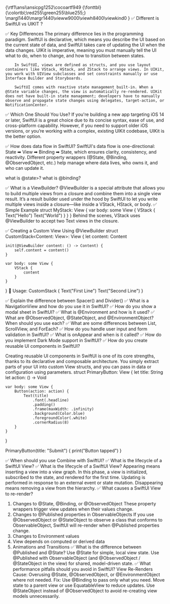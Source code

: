 {\rtf1\ansi\ansicpg1252\cocoartf949
{\fonttbl}
{\colortbl;\red255\green255\blue255;}
\margl1440\margr1440\vieww9000\viewh8400\viewkind0
}
✅ Different is SwiftUI vs UIKIT ?

✅ Key Differences
        The primary difference lies in the programming paradigm. SwiftUI is declarative, which means you describe the UI based on the current state of data, and SwiftUI takes care of updating the UI when the data changes. UIKit is imperative, meaning you must manually tell the UI what to do, when to change, and how to transition between states.

        In SwiftUI, views are defined as structs, and you use layout containers like VStack, HStack, and ZStack to arrange views. In UIKit, you work with UIView subclasses and set constraints manually or use Interface Builder and Storyboards.

        SwiftUI comes with reactive state management built-in. When a @State variable changes, the view is automatically re-rendered. UIKit does not have built-in state management; developers have to manually observe and propagate state changes using delegates, target-action, or NotificationCenter.
       
✅ Which One Should You Use?
        If you're building a new app targeting iOS 14 or later, SwiftUI is a great choice due to its concise syntax, ease of use, and cross-platform capability. However, if you need to support older iOS versions, or you’re working with a complex, existing UIKit codebase, UIKit is the better option.
   

✅ How does data flow in SwiftUI?
SwiftUI's data flow is one-directional: State ➡ View ➡ Binding ➡ State, which ensures clarity, consistency, and reactivity. Different property wrappers (@State, @Binding, @ObservedObject, etc.) help manage where data lives, who owns it, and who can update it.

 what is @state>?
 what is @binding?
 
✅ What is a ViewBuilder?
@ViewBuilder is a special attribute that allows you to build multiple views from a closure and combine them into a single view result. It’s a result builder used under the hood by SwiftUI to let you write multiple views inside a closure—like inside a VStack, HStack, or body.
✅ Simple Example
struct MyStack: View {
    var body: some View {
        VStack {
            Text("Hello")
            Text("World")
        }
    }
}
Behind the scenes, VStack uses @ViewBuilder to accept two Text views in the closure.

✅ Creating a Custom View Using @ViewBuilder
struct CustomStack<Content: View>: View {
    let content: Content

    init(@ViewBuilder content: () -> Content) {
        self.content = content()
    }

    var body: some View {
        VStack {
            content
        }
    }
}
🔸 Usage:
CustomStack {
    Text("First Line")
    Text("Second Line")
}

✅ Explain the difference between Spacer() and Divider()
✅ What is a NavigationView and how do you use it in SwiftUI?
✅ How do you show a modal sheet in SwiftUI?
✅ What is @Environment and how is it used?
✅ What are @ObservedObject, @StateObject, and @EnvironmentObject? When should you use each?
✅ What are some differences between List, ScrollView, and ForEach?
✅ How do you handle user input and form validation in SwiftUI?
✅ What is onAppear and when is it called?
✅ How do you implement Dark Mode support in SwiftUI?
✅ How do you create reusable UI components in SwiftUI?

Creating reusable UI components in SwiftUI is one of its core strengths, thanks to its declarative and composable architecture. You simply extract parts of your UI into custom View structs, and you can pass in data or configuration using parameters.
struct PrimaryButton: View {
    let title: String
    let action: () -> Void

    var body: some View {
        Button(action: action) {
            Text(title)
                .font(.headline)
                .padding()
                .frame(maxWidth: .infinity)
                .background(Color.blue)
                .foregroundColor(.white)
                .cornerRadius(8)
        }
    }
}

PrimaryButton(title: "Submit") {
    print("Button tapped")
}

✅ When should you use Combine with SwiftUI?
✅ What is the lifecycle of a SwiftUI View?
✅ What is the lifecycle of a SwiftUI View?
Appearing means inserting a view into a view graph. In this phase, a view is initialized, subscribed to the state, and rendered for the first time.
Updating is performed in response to an external event or state mutation.
Disappearing means removing a view from the hierarchy.
✅ What causes a SwiftUI View to re-render?
1. Changes to @State, @Binding, or @ObservedObject
These property wrappers trigger view updates when their values change.
2. Changes to @Published properties in ObservableObjects
If you use @ObservedObject or @StateObject to observe a class that conforms to ObservableObject, SwiftUI will re-render when @Published properties change.
3. Changes to Environment values
4. View depends on computed or derived data
5. Animations and Transitions
✅ What is the difference between @Published and @State?
Use @State for simple, local view state.
Use @Published with ObservableObject (and @ObservedObject / @StateObject in the view) for shared, model-driven state.
✅ What performance pitfalls should you avoid in SwiftUI?
View Re-Renders
Cause: Overusing @State, @ObservedObject, or @EnvironmentObject where not needed.
Fix:
    Use @Binding to pass only what you need.
    Move state to a parent view or use EquatableView to reduce updates.
    Use @StateObject instead of @ObservedObject to avoid re-creating view models unnecessarily.

